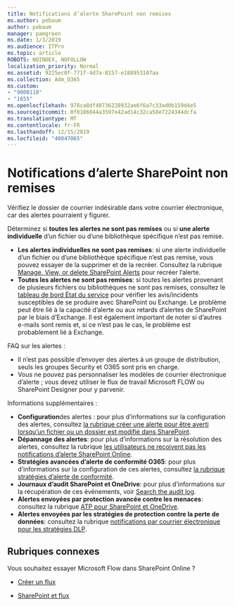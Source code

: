 ```yaml
---
title: Notifications d’alerte SharePoint non remises
ms.author: pebaum
author: pebaum
manager: pamgreen
ms.date: 1/3/2019
ms.audience: ITPro
ms.topic: article
ROBOTS: NOINDEX, NOFOLLOW
localization_priority: Normal
ms.assetid: 9225ec0f-771f-4d7a-8157-e188953107aa
ms.collection: Adm_O365
ms.custom:
- "9000118"
- "1655"
ms.openlocfilehash: 978ca8df40736228932ae6f6a7c33ad0b159d4e5
ms.sourcegitcommit: 0f0186044a3597e42ad14c32ca58e7224344dcfa
ms.translationtype: MT
ms.contentlocale: fr-FR
ms.lasthandoff: 12/15/2019
ms.locfileid: "40047065"
---
```

# <a name="sharepoint-alert-notifications-not-delivered"></a>Notifications d’alerte SharePoint non remises

Vérifiez le dossier de courrier indésirable dans votre courrier électronique, car des alertes pourraient y figurer.

Déterminez si **toutes les alertes ne sont pas remises** ou si **une alerte individuelle** d’un fichier ou d’une bibliothèque spécifique n’est pas remise.

- **Les alertes individuelles ne sont pas remises**: si une alerte individuelle d’un fichier ou d’une bibliothèque spécifique n’est pas remise, vous pouvez essayer de la supprimer et de la recréer. Consultez la rubrique [Manage, View, or delete SharePoint Alerts](https://support.office.com/article/manage-view-or-delete-sharepoint-alerts-99dfb19c-9a90-4a8c-aba1-aa8c8afb0de2?ui=en-US&rs=&ad=US#ID0EAADAAA=Online) pour recréer l’alerte.
- **Toutes les alertes ne sont pas remises**: si toutes les alertes provenant de plusieurs fichiers ou bibliothèques ne sont pas remises, consultez le [tableau de bord État du service](https://admin.microsoft.com/AdminPortal/Home#/servicehealth) pour vérifier les avis/incidents susceptibles de se produire avec SharePoint ou Exchange. Le problème peut être lié à la capacité d’alerte ou aux retards d’alertes de SharePoint par le biais d’Exchange. Il est également important de noter si d’autres e-mails sont remis et, si ce n’est pas le cas, le problème est probablement lié à Exchange.

FAQ sur les alertes :

- Il n’est pas possible d’envoyer des alertes à un groupe de distribution, seuls les groupes Security et O365 sont pris en charge.
- Vous ne pouvez pas personnaliser les modèles de courrier électronique d’alerte ; vous devez utiliser le flux de travail Microsoft FLOW ou SharePoint Designer pour y parvenir.

Informations supplémentaires :

- **Configuration**des alertes : pour plus d’informations sur la configuration des alertes, consultez [la rubrique créer une alerte pour être averti lorsqu’un fichier ou un dossier est modifié dans SharePoint](https://support.office.com/article/create-an-alert-to-get-notified-when-a-file-or-folder-changes-in-sharepoint-e5a79e7b-a146-46da-a9ef-d65409ba8918).
- **Dépannage des alertes**: pour plus d’informations sur la résolution des alertes, consultez la rubrique [les utilisateurs ne reçoivent pas les notifications d’alerte SharePoint Online](https://docs.microsoft.com/sharepoint/support/sites/no-alert-notifications).
- **Stratégies avancées d’alerte de conformité O365**: pour plus d’informations sur la configuration de ces alertes, consultez [la rubrique stratégies d’alerte de conformité](https://docs.microsoft.com/office365/securitycompliance/alert-policies).
- **Journaux d’audit SharePoint et OneDrive**: pour plus d’informations sur la récupération de ces événements, voir [Search the audit log](https://docs.microsoft.com/office365/securitycompliance/search-the-audit-log-in-security-and-compliance#search-the-audit-log).
- **Alertes envoyées par protection avancée contre les menaces**: consultez la rubrique [ATP pour SharePoint et OneDrive](https://docs.microsoft.com/office365/securitycompliance/atp-for-spo-odb-and-teams).
- **Alertes envoyées par les stratégies de protection contre la perte de données**: consultez la rubrique [notifications par courrier électronique pour les stratégies DLP](https://docs.microsoft.com/office365/securitycompliance/use-notifications-and-policy-tips).

## <a name="related-topics"></a>Rubriques connexes

Vous souhaitez essayer Microsoft Flow dans SharePoint Online ?

- [Créer un flux](https://support.office.com/article/a9c3e03b-0654-46af-a254-20252e580d01)

- [SharePoint et flux](https://flow.microsoft.com//blog/sharepoint-and-flow/)
